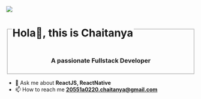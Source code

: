 <img src="https://cdn.dribbble.com/users/1019864/screenshots/3079099/codeloop.gif"/>
<fieldset>
  <legend>
    <h1 align="Left">Hola👋, this is Chaitanya</h1>
  </legend>
  <h3 align="center">A passionate Fullstack Developer</h3>

</fieldset>
   


- 💬 Ask me about **ReactJS, ReactNative**
- 📫 How to reach me **20551a0220.chaitanya@gmail.com**


